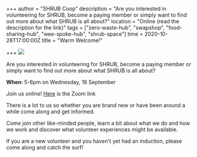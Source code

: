+++
author = "SHRUB Coop"
description = "Are you interested in volunteering for SHRUB, become a paying member or simply want to find out more about what SHRUB is all about?"
location = "Online (read the description for the link)"
tags = ["zero-waste-hub", "swapshop", "food-sharing-hub", "wee-spoke-hub", "shrub-space"]
time = 2020-10-28T17:00:00Z
title = "Warm Welcome!"

+++
![](https://res.cloudinary.com/shrub-co-op/image/upload/v1599684301/shrubcoop.org/media/warm_welcome_1_tsvqee.jpg)

Are you interested in volunteering for SHRUB, become a paying member or simply want to find out more about what SHRUB is all about?

**When**: 5-6pm on Wednesday, 16 September

Join us online! [Here](https://us02web.zoom.us/j/9731735824 "zoom link") is the Zoom link

There is a lot to us so whether you are brand new or have been around a while come along and get informed.

Come join other like-minded people, learn a bit about what we do and how we work and discover what volunteer experiences might be available.

If you are a new volunteer and you haven't yet had an induction, please come along and catch the surf!